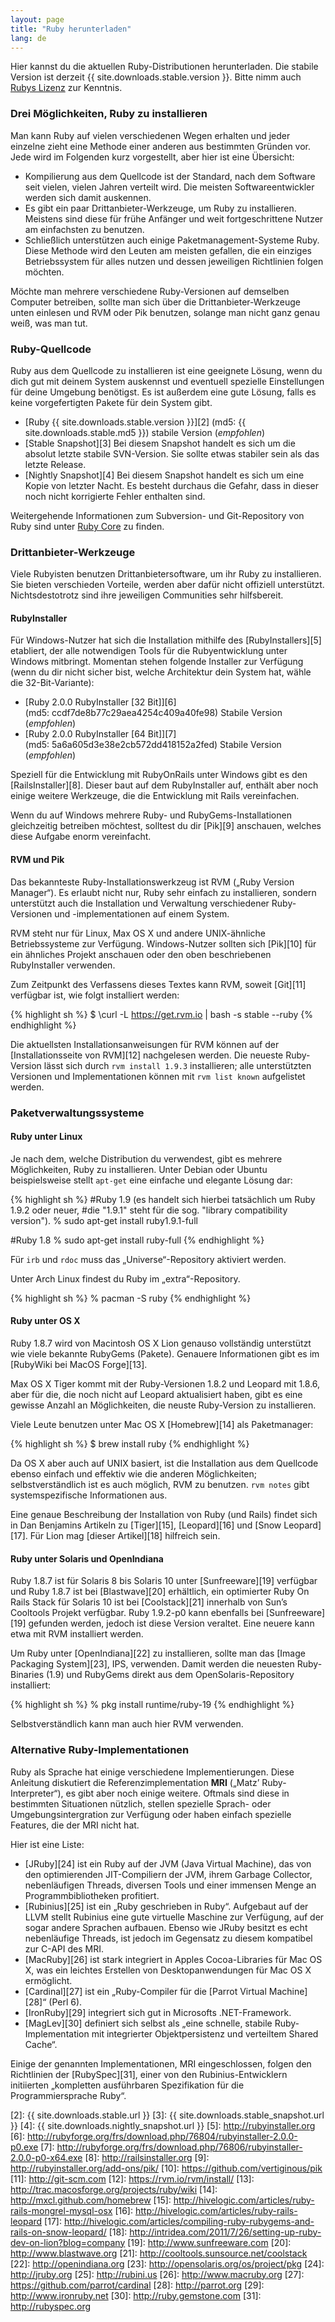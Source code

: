 ```yaml
---
layout: page
title: "Ruby herunterladen"
lang: de
---
```


Hier kannst du die aktuellen Ruby-Distributionen herunterladen. Die
stabile Version ist derzeit {{ site.downloads.stable.version }}.
Bitte nimm auch [Rubys Lizenz][1] zur Kenntnis.

### Drei Möglichkeiten, Ruby zu installieren

Man kann Ruby auf vielen verschiedenen Wegen erhalten und jeder einzelne
zieht eine Methode einer anderen aus bestimmten Gründen vor. Jede wird
im Folgenden kurz vorgestellt, aber hier ist eine Übersicht:

* Kompilierung aus dem Quellcode ist der Standard, nach dem Software
  seit vielen, vielen Jahren verteilt wird. Die meisten
  Softwareentwickler werden sich damit auskennen.
* Es gibt ein paar Drittanbieter-Werkzeuge, um Ruby zu installieren.
  Meistens sind diese für frühe Anfänger und weit fortgeschrittene
  Nutzer am einfachsten zu benutzen.
* Schließlich unterstützen auch einige Paketmanagement-Systeme Ruby.
  Diese Methode wird den Leuten am meisten gefallen, die ein einziges
  Betriebssystem für alles nutzen und dessen jeweiligen Richtlinien
  folgen möchten.

Möchte man mehrere verschiedene Ruby-Versionen auf demselben Computer
betreiben, sollte man sich über die Drittanbieter-Werkzeuge unten
einlesen und RVM oder Pik benutzen, solange man nicht ganz genau weiß,
was man tut.

### Ruby-Quellcode

Ruby aus dem Quellcode zu installieren ist eine geeignete Lösung, wenn
du dich gut mit deinem System auskennst und eventuell spezielle
Einstellungen für deine Umgebung benötigst. Es ist außerdem eine gute
Lösung, falls es keine vorgefertigten Pakete für dein System gibt.

* [Ruby {{ site.downloads.stable.version }}][2]
  (md5:&nbsp;{{ site.downloads.stable.md5 }}) stabile Version (*empfohlen*)
* [Stable Snapshot][3] Bei diesem Snapshot handelt es sich um die
  absolut letzte stabile SVN-Version. Sie sollte etwas stabiler sein als
  das letzte Release.
* [Nightly Snapshot][4] Bei diesem Snapshot handelt es sich um eine
  Kopie von letzter Nacht. Es besteht durchaus die Gefahr, dass in
  dieser noch nicht korrigierte Fehler enthalten sind.

Weitergehende Informationen zum Subversion- und Git-Repository von Ruby
sind unter [Ruby Core](/en/community/ruby-core/) zu finden.

### Drittanbieter-Werkzeuge

Viele Rubyisten benutzen Drittanbietersoftware, um ihr Ruby zu
installieren. Sie bieten verschieden Vorteile, werden aber dafür nicht
offiziell unterstützt. Nichtsdestotrotz sind ihre jeweiligen Communities
sehr hilfsbereit.

#### RubyInstaller

Für Windows-Nutzer hat sich die Installation mithilfe des
[RubyInstallers][5] etabliert, der alle notwendigen Tools für die
Rubyentwicklung unter Windows mitbringt. Momentan stehen folgende
Installer zur Verfügung (wenn du dir nicht sicher bist, welche
Architektur dein System hat, wähle die 32-Bit-Variante):

* [Ruby 2.0.0 RubyInstaller \[32 Bit\]][6]
  (md5:&nbsp;ccdf7de8b77c29aea4254c409a40fe98) Stabile Version (*empfohlen*)
* [Ruby 2.0.0 RubyInstaller \[64 Bit\]][7]
  (md5:&nbsp;5a6a605d3e38e2cb572dd418152a2fed) Stabile Version (*empfohlen*)

Speziell für die Entwicklung mit RubyOnRails unter Windows gibt es den
[RailsInstaller][8]. Dieser baut auf dem RubyInstaller auf, enthält aber
noch einige weitere Werkzeuge, die die Entwicklung mit Rails
vereinfachen.

Wenn du auf Windows mehrere Ruby- und RubyGems-Installationen
gleichzeitig betreiben möchtest, solltest du dir [Pik][9] anschauen,
welches diese Aufgabe enorm vereinfacht.

#### RVM und Pik

Das bekannteste Ruby-Installationswerkzeug ist RVM („Ruby Version
Manager“). Es erlaubt nicht nur, Ruby sehr einfach zu installieren,
sondern unterstützt auch die Installation und Verwaltung verschiedener
Ruby-Versionen und -implementationen auf einem System.

RVM steht nur für Linux, Max OS X und andere UNIX-ähnliche
Betriebssysteme zur Verfügung. Windows-Nutzer sollten sich [Pik][10] für
ein ähnliches Projekt anschauen oder den oben beschriebenen
RubyInstaller verwenden.

Zum Zeitpunkt des Verfassens dieses Textes kann RVM, soweit [Git][11]
verfügbar ist, wie folgt installiert werden:

{% highlight sh %}
$ \curl -L https://get.rvm.io | bash -s stable --ruby
{% endhighlight %}

Die aktuellsten Installationsanweisungen für RVM können auf der
[Installationsseite von RVM][12] nachgelesen werden. Die neueste
Ruby-Version lässt sich durch `rvm install 1.9.3` installieren; alle
unterstützten Versionen und Implementationen können mit `rvm list known`
aufgelistet werden.

### Paketverwaltungssysteme

#### Ruby unter Linux

Je nach dem, welche Distribution du verwendest, gibt es mehrere
Möglichkeiten, Ruby zu installieren. Unter Debian oder Ubuntu
beispielsweise stellt `apt-get` eine einfache und elegante Lösung dar:

{% highlight sh %}
#Ruby 1.9 (es handelt sich hierbei tatsächlich um Ruby 1.9.2 oder neuer,
#die "1.9.1" steht für die sog. "library compatibility version").
% sudo apt-get install ruby1.9.1-full

#Ruby 1.8
% sudo apt-get install ruby-full
{% endhighlight %}

Für `irb` und `rdoc` muss das „Universe“-Repository aktiviert werden.

Unter Arch Linux findest du Ruby im „extra“-Repository.

{% highlight sh %}
% pacman -S ruby
{% endhighlight %}

#### Ruby unter OS X

Ruby 1.8.7 wird von Macintosh OS X Lion genauso vollständig unterstützt
wie viele bekannte RubyGems (Pakete). Genauere Informationen gibt es im
[RubyWiki bei MacOS Forge][13].

Max OS X Tiger kommt mit der Ruby-Versionen 1.8.2 und Leopard mit 1.8.6,
aber für die, die noch nicht auf Leopard aktualisiert haben, gibt es
eine gewisse Anzahl an Möglichkeiten, die neuste Ruby-Version zu
installieren.

Viele Leute benutzen unter Mac OS X [Homebrew][14] als Paketmanager:

{% highlight sh %}
$ brew install ruby
{% endhighlight %}

Da OS X aber auch auf UNIX basiert, ist die Installation aus dem
Quellcode ebenso einfach und effektiv wie die anderen Möglichkeiten;
selbstverständlich ist es auch möglich, RVM zu benutzen. `rvm notes`
gibt systemspezifische Informationen aus.

Eine genaue Beschreibung der Installation von Ruby (und Rails) findet
sich in Dan Benjamins Artikeln zu [Tiger][15], [Leopard][16] und [Snow
Leopard][17]. Für Lion mag [dieser Artikel][18] hilfreich sein.

#### Ruby unter Solaris und OpenIndiana

Ruby 1.8.7 ist für Solaris 8 bis Solaris 10 unter [Sunfreeware][19]
verfügbar und Ruby 1.8.7 ist bei [Blastwave][20] erhältlich, ein
optimierter Ruby On Rails Stack für Solaris 10 ist bei [Coolstack][21]
innerhalb von Sun’s Cooltools Projekt verfügbar. Ruby 1.9.2-p0 kann
ebenfalls bei [Sunfreeware][19] gefunden werden, jedoch ist diese
Version veraltet. Eine neuere kann etwa mit RVM installiert werden.

Um Ruby unter [OpenIndiana][22] zu installieren, sollte man das [Image
Packaging System][23], IPS, verwenden. Damit werden die neuesten
Ruby-Binaries (1.9) und RubyGems direkt aus dem OpenSolaris-Repository
installiert:

{% highlight sh %}
% pkg install runtime/ruby-19
{% endhighlight %}

Selbstverständlich kann man auch hier RVM verwenden.

### Alternative Ruby-Implementationen

Ruby als Sprache hat einige verschiedene Implementierungen. Diese
Anleitung diskutiert die Referenzimplementation **MRI** („Matz’
Ruby-Interpreter“), es gibt aber noch einige weitere. Oftmals sind diese
in bestimmten Situationen nützlich, stellen spezielle Sprach- oder
Umgebungsintergration zur Verfügung oder haben einfach spezielle
Features, die der MRI nicht hat.

Hier ist eine Liste:

* [JRuby][24] ist ein Ruby auf der JVM (Java Virtual Machine), das von
  den optimierenden JIT-Compiliern der JVM, ihrem Garbage Collector,
  nebenläufigen Threads, diversen Tools und einer immensen Menge an
  Programmbibliotheken profitiert.
* [Rubinius][25] ist ein „Ruby geschrieben in Ruby“. Aufgebaut auf der
  LLVM stellt Rubinius eine gute virtuelle Maschine zur Verfügung, auf
  der sogar andere Sprachen aufbauen. Ebenso wie JRuby besitzt es echt
  nebenläufige Threads, ist jedoch im Gegensatz zu diesem kompatibel zur
  C-API des MRI.
* [MacRuby][26] ist stark integriert in Apples Cocoa-Libraries für Mac
  OS X, was ein leichtes Erstellen von Desktopanwendungen für Mac OS X
  ermöglicht.
* [Cardinal][27] ist ein „Ruby-Compiler für die [Parrot Virtual
  Machine][28]“ (Perl 6).
* [IronRuby][29] integriert sich gut in Microsofts .NET-Framework.
* [MagLev][30] definiert sich selbst als „eine schnelle, stabile
  Ruby-Implementation mit integrierter Objektpersistenz und verteiltem
  Shared Cache“.

Einige der genannten Implementationen, MRI eingeschlossen, folgen den
Richtlinien der [RubySpec][31], einer von den Rubinius-Entwicklern
initiierten „kompletten ausführbaren Spezifikation für die
Programmiersprache Ruby“.



[1]: http://www.ruby-lang.org/de/about/license.txt 
[2]: {{ site.downloads.stable.url }}
[3]: {{ site.downloads.stable_snapshot.url }}
[4]: {{ site.downloads.nightly_snapshot.url }}
[5]: http://rubyinstaller.org 
[6]: http://rubyforge.org/frs/download.php/76804/rubyinstaller-2.0.0-p0.exe 
[7]: http://rubyforge.org/frs/download.php/76806/rubyinstaller-2.0.0-p0-x64.exe 
[8]: http://railsinstaller.org 
[9]: http://rubyinstaller.org/add-ons/pik/ 
[10]: https://github.com/vertiginous/pik 
[11]: http://git-scm.com 
[12]: https://rvm.io/rvm/install/ 
[13]: http://trac.macosforge.org/projects/ruby/wiki 
[14]: http://mxcl.github.com/homebrew 
[15]: http://hivelogic.com/articles/ruby-rails-mongrel-mysql-osx 
[16]: http://hivelogic.com/articles/ruby-rails-leopard 
[17]: http://hivelogic.com/articles/compiling-ruby-rubygems-and-rails-on-snow-leopard/ 
[18]: http://intridea.com/2011/7/26/setting-up-ruby-dev-on-lion?blog=company 
[19]: http://www.sunfreeware.com 
[20]: http://www.blastwave.org 
[21]: http://cooltools.sunsource.net/coolstack 
[22]: http://openindiana.org 
[23]: http://opensolaris.org/os/project/pkg 
[24]: http://jruby.org 
[25]: http://rubini.us 
[26]: http://www.macruby.org 
[27]: https://github.com/parrot/cardinal 
[28]: http://parrot.org 
[29]: http://www.ironruby.net 
[30]: http://ruby.gemstone.com 
[31]: http://rubyspec.org 
